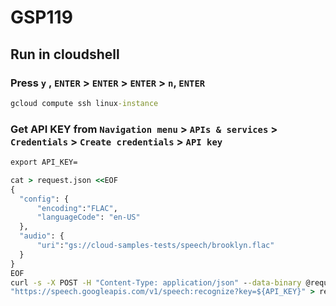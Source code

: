 # GSP119

## Run in cloudshell
### Press `y` , `ENTER` > `ENTER` > `ENTER` > `n`, `ENTER`
```cmd
gcloud compute ssh linux-instance
```
### Get API KEY from `Navigation menu` > `APIs & services` > `Credentials` > `Create credentials` > `API key`
```cmd
export API_KEY=
```
```cmd
cat > request.json <<EOF
{
  "config": {
      "encoding":"FLAC",
      "languageCode": "en-US"
  },
  "audio": {
      "uri":"gs://cloud-samples-tests/speech/brooklyn.flac"
  }
}
EOF
curl -s -X POST -H "Content-Type: application/json" --data-binary @request.json \
"https://speech.googleapis.com/v1/speech:recognize?key=${API_KEY}" > result.json
```